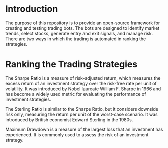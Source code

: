 # Introduction

The purpose of this repository is to provide an open-source framework for creating and testing trading bots. The bots are designed to identify market trends, select stocks, generate entry and exit signals, and manage risk. There are two ways in which the trading is automated in ranking the strategies. 

# Ranking the Trading Strategies
The Sharpe Ratio is a measure of risk-adjusted return, which measures the excess return of an investment strategy over the risk-free rate per unit of volatility. It was introduced by Nobel laureate William F. Sharpe in 1966 and has become a widely used metric for evaluating the performance of investment strategies.

The Sterling Ratio is similar to the Sharpe Ratio, but it considers downside risk only, measuring the return per unit of the worst-case scenario. It was introduced by British economist Edward Sterling in the 1980s.

Maximum Drawdown is a measure of the largest loss that an investment has experienced. It is commonly used to assess the risk of an investment strategy.
